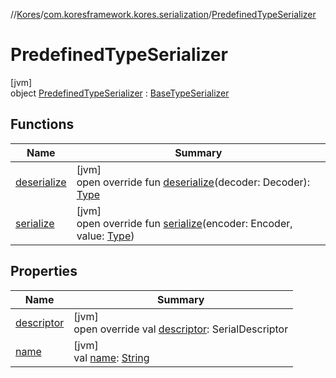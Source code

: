 //[Kores](../../../index.md)/[com.koresframework.kores.serialization](../index.md)/[PredefinedTypeSerializer](index.md)

# PredefinedTypeSerializer

[jvm]\
object [PredefinedTypeSerializer](index.md) : [BaseTypeSerializer](../-base-type-serializer/index.md)

## Functions

| Name | Summary |
|---|---|
| [deserialize](../-base-type-serializer/deserialize.md) | [jvm]<br>open override fun [deserialize](../-base-type-serializer/deserialize.md)(decoder: Decoder): [Type](https://docs.oracle.com/javase/8/docs/api/java/lang/reflect/Type.html) |
| [serialize](../-base-type-serializer/serialize.md) | [jvm]<br>open override fun [serialize](../-base-type-serializer/serialize.md)(encoder: Encoder, value: [Type](https://docs.oracle.com/javase/8/docs/api/java/lang/reflect/Type.html)) |

## Properties

| Name | Summary |
|---|---|
| [descriptor](index.md#1422294337%2FProperties%2F-1216412040) | [jvm]<br>open override val [descriptor](index.md#1422294337%2FProperties%2F-1216412040): SerialDescriptor |
| [name](index.md#-972384283%2FProperties%2F-1216412040) | [jvm]<br>val [name](index.md#-972384283%2FProperties%2F-1216412040): [String](https://kotlinlang.org/api/latest/jvm/stdlib/kotlin/-string/index.html) |
